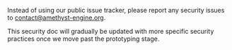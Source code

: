 Instead of using our public issue tracker, please report any security issues to contact@amethyst-engine.org.

This security doc will gradually be updated with more specific security practices once we move past the prototyping stage.
